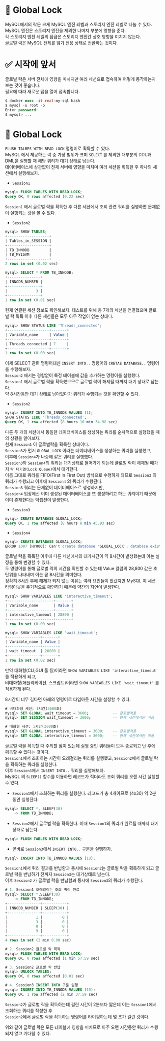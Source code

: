 # 🎯 Global Lock

MySQL에서의 락은 크게 MySQL 엔진 레벨과 스토리지 엔진 레벨로 나눌 수 있다.  
MySQL 엔진은 스토리지 엔진을 제외한 나머지 부분에 영향을 준다.  
각 스토리지 엔진 레벨의 잠금은 스토리지 엔진간 상호 영향을 미치지 않는다.  
글로벌 락은 MySQL 전체를 읽기 전용 상태로 전환하는 것이다.  

# ✅ 시작에 앞서

글로벌 락은 서버 전체에 영향을 미치지만 여러 세션으로 접속하여 어떻게 동작하는지 보는 것이 좋습니다.  
필요에 따라 새로운 탭을 열어 접속합니다.  

```sql
$ docker exec -it real-my-sql bash
$ mysql -u root -p 
Enter password:
$ mysql> ...
```

# 🎯 Global Lock

`FLUSH TALBES WITH READ LOCK` 명령어로 획득할 수 있다.  
MySQL 에서 제공하는 락 중 가장 범위가 크며 `SELECT` 를 제외한 대부분의 DDL과 DML을 실행할 때 해당 쿼리가 대기 상태로 남는다.  
데이터베이스에 상관없이 전체 서버에 영향을 미치며 여러 세션을 획득한 후 하나의 세션에서 실행해보자.  

- `Session1`

```sql
mysql> FLUSH TABLES WITH READ LOCK;
Query OK, 0 rows affected (0.22 sec)
```

`Session1` 에서 글로벌 락을 획득한 후 다른 세션에서 조회 관련 쿼리를 실행하면 문제없이 실행되는 것을 볼 수 있다.

- `Session2`

```sql
mysql> SHOW TABLES;
+-------------------+
| Tables_in_SESSION |
+-------------------+
| TB_INNODB         |
| TB_MYISAM         |
+-------------------+
2 rows in set (0.02 sec)

mysql> SELECT * FROM TB_INNODB;
+---------------+
| INNODB_NUMBER |
+---------------+
|             3 |
+---------------+
1 row in set (0.01 sec)
```

현재 연결된 세션 정보도 확인해보자. 테스트를 위해 총 7개의 세션을 연결했으며 글로벌 락 획득 이후 다른 세션들은 모두 아무 작업이 없는 상태다.  

```sql
mysql> SHOW STATUS LIKE 'Threads_connected';
+-------------------+-------+
| Variable_name     | Value |
+-------------------+-------+
| Threads_connected | 7     |
+-------------------+-------+
1 row in set (0.00 sec)
```

이제 SELECT 관련 명렁어대신 `INSERT INTO..` 명령어와 `CRETAE DATABASE..` 명령어를 수행해보자.  
`Session2` 에서는 경합없이 특정 테이블에 값을 추가하는 명령어를 실행했다.  
`Session1` 에서 글로벌 락을 획득했으므로 글로벌 락이 해제될 때까지 대기 상태로 남는다.  
약 8시간동안 대기 상태로 남아있다가 쿼리가 수행되는 것을 확인할 수 있다.  

- `Session2`

```sql
mysql> INSERT INTO TB_INNODB VALUES (1);
SHOW STATUS LIKE 'Threads_connected';
Query OK, 1 row affected (8 hours 10 min 34.98 sec)
```

다른 두 개의 세션에서 동일한 데이터베이스를 생성하는 쿼리를 순차적으로 실행했을 때의 상황을 알아보자.  
현재 `Session1` 이 글로벌락을 획득한 상태이다.  
`Session3`가 먼저 `GLOBAL_LOCK` 이라는 데이터베이스를 생성하는 쿼리를 실행했고,  
이후에 `Session4`가 나중에 같은 쿼리를 실행했다.  
`Session3`와 `Session4`의 쿼리는 대기상태로 들어가게 되는데 글로벌 락이 해제될 때가지 `락 대기열(Lock Queue)`에서 대기한다.  
이름 그대로 쿼리를 FIFO(First In First Out) 방식으로 수행하게 되므로 `Session3` 의 쿼리가 수행되고 이후에 `Session4` 의 쿼리가 수행된다.  
`Session3` 쿼리는 문제없이 데이터베이스르 생성하지만,    
`Session4` 입장에선 이미 생성된 데이터베이스를 또 생성하려고 하는 쿼리이기 때문에 이미 존재한다는 익셉션이 발생한다.  

- `Session3`

```sql
mysql> CREATE DATABASE GLOBAL_LOCK;
Query OK, 1 row affected (8 hours 8 min 45.93 sec)
```

- `Session4`

```sql
mysql> CREATE DATABASE GLOBAL_LOCK;
ERROR 1007 (HY000): Can't create database 'GLOBAL_LOCK'; database exists
```

글로벌 락을 획득한 이후에 다른 세션에서의 대기시간이 약 8시간이 발생했는데 이는 설정을 통해 변경할 수 있다.  
두 명령어를 통해 글로벌 락의 시간을 확인할 수 있는데 Value 컬럼의 28,800 값은 초단위를 나타내며 이는 곧 8시간을 의미한다.  
정확히 8시간 후에 해제가 되지 않는 이유는 여러 요인들이 있겠지만 MySQL 이 세션 타임아웃을 주기적으로 확인하기 때문에 약간의 지연이 발생한다.  

```sql
mysql> SHOW VARIABLES LIKE 'interactive_timeout';
+---------------------+-------+
| Variable_name       | Value |
+---------------------+-------+
| interactive_timeout | 28800 |
+---------------------+-------+
1 row in set (0.00 sec)

mysql> SHOW VARIABLES LIKE 'wait_timeout';
+---------------+-------+
| Variable_name | Value |
+---------------+-------+
| wait_timeout  | 28800 |
+---------------+-------+
1 row in set (0.02 sec)
```

만약 대화형(CLI,GUI 툴 등)이라면 `SHOW VARIABLES LIKE 'interactive_timeout'` 를 적용하게 되고,  
비대화형(애플리케이션, 스크립트)이라면 `SHOW VARIABLES LIKE 'wait_timeout'` 를 적용하게 된다.  

8시간이 너무 길다면 아래의 명령어로 타임아웃 시간을 설정할 수 있다.  

```sql
# 비대화형 세션: 1시간(3600초)
mysql> SET GLOBAL wait_timeout = 3600;           -- 글로벌적용
mysql> SET SESSION wait_timeout = 3600;          -- 현재 세션에서만 적용

# 대화형 세션: 1시간(3600초)
mysql> SET GLOBAL interactive_timeout = 3600;    -- 글로벌적용
mysql> SET GLOBAL interactive_timeout = 3600;    -- 현재 세션에서만 적용
```

글로벌 락을 획득할 때 주의할 점이 있는데 실행 중인 쿼리들이 모두 종료되고 난 후에 획득할 수 있다는 것이다.  
`Session1`에서 조회하는 시간이 오래걸리는 쿼리를 실행했고, `Session2`에서 글로벌 락을 획득하는 쿼리를 실행한다.  
이후 `Session3`에서 `INSERT INTO..` 쿼리를 실행해보자.  
MySQL 의 `SLEEP()` 함수를 이용하면 레코드가 적더라도 조회 쿼리를 오랜 시간 실행할 수 있다.  

- `Session1`에서 조회하는 쿼리를 실행한다. 레코드가 총 4개이므로 (4x30) 약 2분동안 실행된다.

```sql
mysql> SELECT *, SLEEP(30)
    -> FROM TB_INNODB;
```

- `Session2`에서 글로벌 락을 획득한다. 이때 `Session1`의 쿼리가 완료될 때까지 대기 상태로 남는다.

```sql
mysql> FLUSH TABLES WITH READ LOCK;
```

- 곧바로 `Session3`에서 `INSERT INTO..` 구문을 실행하자.

```sql
mysql> INSERT INTO TB_INNODB VALUES (10);
```

`Session1`에서 쿼리 결과를 반납함과 동시에 `Session2`는 글로벌 락을 획득하게 되고 글로벌 락을 반납하기 전까지 `Session3`는 대기상태로 남는다.  
이후 `Session2` 가 글로벌 락을 반납함과 동시에 `Session3`의 쿼리가 수행된다.  

```sql
# 1. Session1 오래걸리는 조회 쿼리 완료
mysql> SELECT *,SLEEP(30)
    -> FROM TB_INNODB;
+---------------+-----------+
| INNODB_NUMBER | SLEEP(30) |
+---------------+-----------+
|             1 |         0 |
|             3 |         0 |
|             8 |         0 |
|             9 |         0 |
+---------------+-----------+
4 rows in set (2 min 0.00 sec)

# 2. Session2 글로벌 락 획득
mysql> FLUSH TABLES WITH READ LOCK;
Query OK, 0 rows affected (1 min 57.59 sec)

# 3. Session2 글로벌 락 반납
mysql> UNLOCK TABLES;
Query OK, 0 rows affected (0.01 sec)

# 4. Session3 INSERT INTO 구문 실행
mysql> INSERT INTO TB_INNODB VALUES (10);
Query OK, 1 row affected (2 min 37.59 sec)
```

`Session2`가 글로벌 락을 획득하는데 걸린 시간이 2분보다 짧은데 이는 `Session1`에서 조회하는 쿼리를 작성한 후  
`Session2`에서 글로벌 락을 획득하는 명령어를 타이핑하는데 몇 초가 걸린 것이다.  

위와 같이 글로벌 락은 모든 테이블에 영향을 미치므로 아주 오랜 시간동안 쿼리가 수행되지 않고 기다릴 수 있다.  